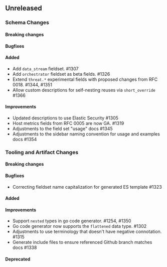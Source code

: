 <!-- When adding an entry to the Changelog:

- Please follow the Keep a Changelog: http://keepachangelog.com/ guidelines.
- Please insert your changelog line ordered by PR ID.
- Make sure you add your entry to the correct section (schema or tooling).

Thanks, you're awesome :-) -->

## Unreleased

### Schema Changes

#### Breaking changes

#### Bugfixes

#### Added

* Add `data_stream` fieldset. #1307
* Add `orchestrator` fieldset as beta fields. #1326
* Extend `threat.*` experimental fields with proposed changes from RFC 0018. #1344, #1351
* Allow custom descriptions for self-nesting reuses via `short_override` #1366

#### Improvements

* Updated descriptions to use Elastic Security #1305
* Host metrics fields from RFC 0005 are now GA. #1319
* Adjustments to the field set "usage" docs #1345
* Adjustments to the sidebar naming convention for usage and examples docs #1354

### Tooling and Artifact Changes

#### Breaking changes

#### Bugfixes

* Correcting fieldset name capitalization for generated ES template #1323

#### Added

#### Improvements

* Support `nested` types in go code generator. #1254, #1350
* Go code generator now supports the `flattened` data type. #1302
* Adjustments to use terminology that doesn't have negative connotation. #1315
* Generate include files to ensure referenced Github branch matches docs #1338

#### Deprecated

<!-- All empty sections:

## Unreleased

### Schema Changes
### Tooling and Artifact Changes

#### Breaking changes

#### Bugfixes

#### Added

#### Improvements

#### Deprecated

-->
